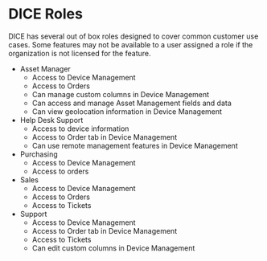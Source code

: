 # DICE Roles

DICE has several out of box roles designed to cover common customer use cases.  Some features may not be available to a user assigned a role if the organization is not licensed for the feature.

-   Asset Manager
    - Access to Device Management
    - Access to Orders
    - Can manage custom columns in Device Management
    - Can access and manage Asset Management fields and data
    - Can view geolocation information in Device Management
-	Help Desk Support
    - Access to device information
    - Access to Order tab in Device Management
    - Can use remote management features in Device Management
-   Purchasing
    - Access to Device Management
    - Access to orders
-	Sales
    - Access to Device Management
    - Access to Orders 
    - Access to Tickets
-	Support
    - Access to Device Management
    - Access to Order tab in Device Management
    - Access to Tickets
    - Can edit custom columns in Device Management



